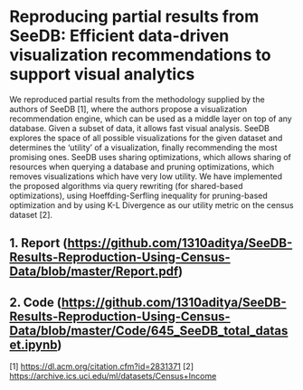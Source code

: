 # Reproducing partial results from SeeDB: Efficient data-driven visualization recommendations to support visual analytics

We reproduced partial results from the methodology supplied by the authors of SeeDB [1], where the authors propose a visualization recommendation engine, which can be used as a middle layer on top of any database. Given a subset of data, it allows fast visual analysis. SeeDB explores the space of all possible visualizations for the given dataset and determines the ‘utility’ of a visualization, finally recommending the most promising ones. SeeDB uses sharing optimizations, which allows sharing of resources when querying a database and pruning optimizations, which removes visualizations which have very low utility. We have implemented the proposed algorithms via query rewriting (for shared-based optimizations), using Hoeffding-Serfling inequality for pruning-based optimization and by using K-L Divergence as our utility metric on the census dataset [2].

## 1. Report (https://github.com/1310aditya/SeeDB-Results-Reproduction-Using-Census-Data/blob/master/Report.pdf)
## 2. Code (https://github.com/1310aditya/SeeDB-Results-Reproduction-Using-Census-Data/blob/master/Code/645_SeeDB_total_dataset.ipynb)

[1] https://dl.acm.org/citation.cfm?id=2831371
[2] https://archive.ics.uci.edu/ml/datasets/Census+Income